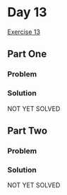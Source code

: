 # Day 13

[Exercise 13](https://adventofcode.com/2023/day/13)

## Part One

### Problem

### Solution

NOT YET SOLVED

## Part Two

### Problem

### Solution

NOT YET SOLVED
